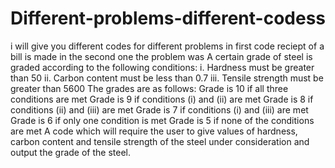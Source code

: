 # Different-problems-different-codess
i will give you different codes for different problems
in first code reciept of a bill is made
in the second one the problem was
A certain grade of steel is graded according to the following conditions:
i. Hardness must be greater than 50
ii. Carbon content must be less than 0.7
iii. Tensile strength must be greater than 5600
The grades are as follows: Grade is 10 if all three conditions are met
Grade is 9 if conditions (i) and (ii) are met
Grade is 8 if conditions (ii) and (iii) are met
Grade is 7 if conditions (i) and (iii) are met
Grade is 6 if only one condition is met
Grade is 5 if none of the conditions are met
A code which will require the user to give values of hardness, carbon content and tensile strength of the steel under consideration and output the grade of the steel.
